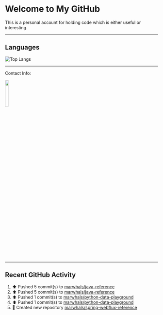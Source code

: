 # Welcome to My GitHub

This is a personal account for holding code which is either useful or interesting.

---
## Languages

![Top Langs](https://github-readme-stats.vercel.app/api/top-langs/?username=marwhals&layout=compact&bg_color=282c34&text_color=ffffff&title_color=ff5733)

---
Contact Info:

<a href="https://www.linkedin.com/in/marjanmubarok/">
  <img src="https://upload.wikimedia.org/wikipedia/commons/0/01/LinkedIn_Logo.svg" width="15%">
</a>

---

## Recent GitHub Activity

<!--RECENT_ACTIVITY:start-->
1. ⬆️ Pushed 5 commit(s) to [marwhals/java-reference](https://github.com/marwhals/java-reference)<br>
2. ⬆️ Pushed 5 commit(s) to [marwhals/java-reference](https://github.com/marwhals/java-reference)<br>
3. ⬆️ Pushed 1 commit(s) to [marwhals/python-data-playground](https://github.com/marwhals/python-data-playground)<br>
4. ⬆️ Pushed 1 commit(s) to [marwhals/python-data-playground](https://github.com/marwhals/python-data-playground)<br>
5. 📔 Created new repository [marwhals/spring-webflux-reference](https://github.com/marwhals/spring-webflux-reference)<br>
<!--RECENT_ACTIVITY:end-->
